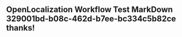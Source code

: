 <properties
ms.topic="hero-topic"
ms.test1="hero-topic"
ms.test2="test"/>

## OpenLocalization Workflow Test MarkDown 329001bd-b08c-462d-b7ee-bc334c5b82ce thanks!
<!--HONumber=Mar16_HO3-->
